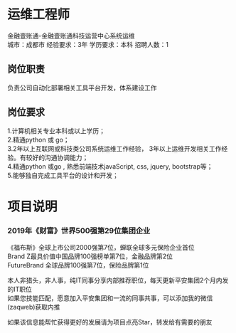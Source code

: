 # 运维工程师
金融壹账通-金融壹账通科技运营中心系统运维  
城市：成都市 经验要求：3年 学历要求：本科  招聘人数：1

## 岗位职责
负责公司自动化部署相关工具平台开发，体系建设工作

## 岗位要求
1.计算机相关专业本科或以上学历；   
2.精通python 或  go；   
3.2年以上互联网或科技类公司系统运维工作经验， 3年以上运维开发相关工作经验。有较好的沟通协调能力；   
4.精通python 或go , 熟悉前端技术javaScript, css, jquery, bootstrap等；   
5.能够独自完成工具平台的设计和开发；

# 项目说明

### 2019年《财富》世界500强第29位集团企业
《福布斯》全球上市公司2000强第7位，蝉联全球多元保险企业首位  
Brand Z最具价值中国品牌100强榜单第7位，金融品牌第2位  
FutureBrand 全球品牌100强第7位，保险品牌第1位

本人非猎头，非人事，纯IT同事分享内部推荐职位，每天更新平安集团2个月内发的IT职位  
如果您技能匹配，愿意加入平安集团和一流的同事共事，可以添加我的微信(zaqweb)获取内推 

如果该信息能帮忙获得更好的发展请为项目点亮Star，转发给有需要的朋友




